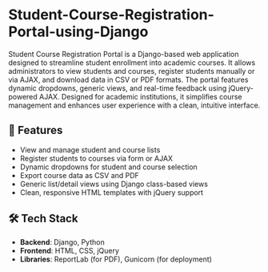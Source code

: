 # Student-Course-Registration-Portal-using-Django

Student Course Registration Portal is a Django-based web application designed to streamline student enrollment into academic courses.
It allows administrators to view students and courses, register students manually or via AJAX, and download data in CSV or PDF formats.
The portal features dynamic dropdowns, generic views, and real-time feedback using jQuery-powered AJAX.
Designed for academic institutions, it simplifies course management and enhances user experience with a clean, intuitive interface.

## 📌 Features

- View and manage student and course lists
- Register students to courses via form or AJAX
- Dynamic dropdowns for student and course selection
- Export course data as CSV and PDF
- Generic list/detail views using Django class-based views
- Clean, responsive HTML templates with jQuery support

## 🛠️ Tech Stack

- **Backend**: Django, Python
- **Frontend**: HTML, CSS, jQuery
- **Libraries**: ReportLab (for PDF), Gunicorn (for deployment)
